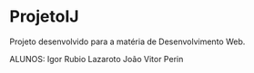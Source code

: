 # ProjetoIJ
Projeto desenvolvido para a matéria de Desenvolvimento Web.

ALUNOS:
Igor Rubio Lazaroto
João Vitor Perin